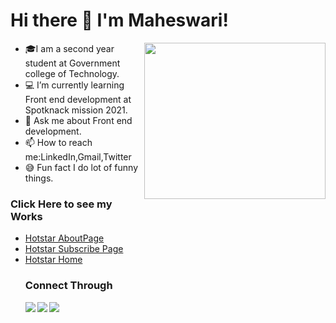 

 
 <h1>
  <b>Hi there 👋 I'm Maheswari! </b></h1>
 <img src="https://static.vecteezy.com/system/resources/previews/000/180/387/non_2x/software-engineers-vectors.jpg" width="290px" height="250px" align="right" >
 
- 🎓I am a second year student at Government college of Technology. 
- 💻 I’m currently learning Front end development at Spotknack mission 2021.
- 💬 Ask me about Front end development.
- 📫 How to reach me:LinkedIn,Gmail,Twitter
- 😅 Fun fact I do lot of funny things.
<h3>Click Here to see my Works</h3>
<ul>
  <li><a href="https://awesome-brown-ae47f6.netlify.app">Hotstar AboutPage</a></li>
  <li><a href="https://upbeat-shockley-f0dce2.netlify.app">Hotstar Subscribe Page </a></li> 
  <li><a href="https://epic-golick-286ceb.netlify.app">Hotstar Home</a> </li> 
<h3>Connect Through</h3> 
  
  <a href="https://www.linkedin.com/in/maheswari-s-8107761b0">
   <img src="https://img.icons8.com/bubbles/50/000000/linkedin.png"/ align="left">
  </a> 
 <a href="mailto:mahijanu1119@gmail.com"><img src="https://img.icons8.com/bubbles/50/000000/gmail.png"/> 
  </a>
  <a href="https://twitter.com/Maheswa19009887">
 <img src="https://img.icons8.com/bubbles/50/000000/twitter.png"/ align="left">
  </a> 
